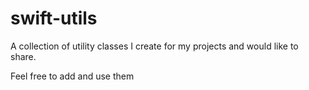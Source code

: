 # swift-utils
A collection of utility classes I create for my projects and would like to share.

Feel free to add and use them

